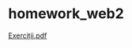 # homework_web2

[Exerciții.pdf](https://github.com/maidacencoanastasia/homework_web2/files/7204958/Exerci.ii.pdf)
